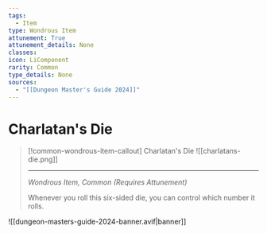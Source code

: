 ```yaml
---
tags:
  - Item
type: Wondrous Item
attunement: True
attunement_details: None
classes:
icon: LiComponent
rarity: Common
type_details: None
sources: 
  - "[[Dungeon Master's Guide 2024]]"
---
```

# Charlatan's Die
>[!common-wondrous-item-callout] Charlatan's Die
>![[charlatans-die.png]]
>
>- - -
>_Wondrous Item, Common (Requires Attunement)_
>
>Whenever you roll this six-sided die, you can control which number it rolls.
>


![[dungeon-masters-guide-2024-banner.avif|banner]]